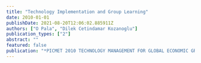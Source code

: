 ```yaml
---
title: "Technology Implementation and Group Learning"
date: 2010-01-01
publishDate: 2021-08-20T12:06:02.885911Z
authors: ["O Pala", "Dilek Cetindamar Kozanoglu"]
publication_types: ["2"]
abstract: ""
featured: false
publication: "*PICMET 2010 TECHNOLOGY MANAGEMENT FOR GLOBAL ECONOMIC GROWTH*"
---
```


